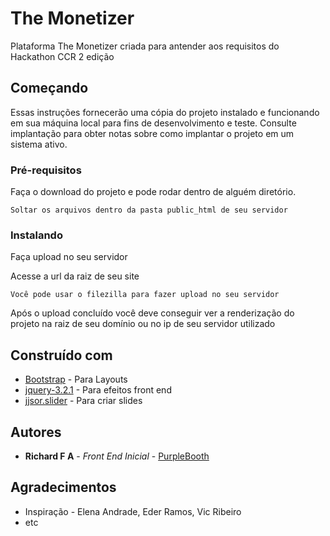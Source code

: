 # The Monetizer

Plataforma The Monetizer criada para antender aos requisitos do Hackathon CCR 2 edição

## Começando

Essas instruções fornecerão uma cópia do projeto instalado e funcionando em sua máquina local para fins de desenvolvimento e teste. Consulte implantação para obter notas sobre como implantar o projeto em um sistema ativo.

### Pré-requisitos

Faça o download do projeto e pode rodar dentro de alguém diretório.

```
Soltar os arquivos dentro da pasta public_html de seu servidor
```

### Instalando

Faça upload no seu servidor

Acesse a url da raiz de seu site 

```
Você pode usar o filezilla para fazer upload no seu servidor
```


Após o upload concluído você deve conseguir ver a renderização do projeto na raiz de seu domínio ou no ip de seu servidor utilizado



## Construído com

* [Bootstrap]() - Para Layouts
* [jquery-3.2.1]() - Para efeitos front end
* [jjsor.slider]() - Para criar slides



## Autores

* **Richard F A** - *Front End Inicial* - [PurpleBooth]()


## Agradecimentos

* Inspiração - Elena Andrade, Eder Ramos, Vic Ribeiro
* etc

